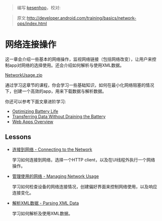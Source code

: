 > 编写:[kesenhoo](https://github.com/kesenhoo)，校对:

> 原文:<http://developer.android.com/training/basics/network-ops/index.html>

# 网络连接操作

这一章会介绍一些基本的网络操作，监视网络链接（包括网络改变），让用户来控制app对网络的选择使用。还会介绍如何解析与使用XML数据。

[NetworkUsage.zip](http://developer.android.com/shareables/training/NetworkUsage.zip)

通过学习这章节的课程，你会学习一些基础知识，如何在最小化网络阻塞的情况下，创建一个高效的app，用来下载数据与解析数据。

你还可以参考下面文章进阶学习:

* [Optimizing Battery Life](performance/monitoring-device-state/index.html)
* [Transferring Data Without Draining the Battery](/efficient-downloads/index.html)
* [Web Apps Overview](http://developer.android.com/guide/webapps/index.html)

## Lessons

* [连接到网络 - Connecting to the Network](connecting.html)

  学习如何连接到网络，选择一个HTTP client，以及在UI线程外执行一个网络操作。


* [管理使用的网络 - Managing Network Usage](managing.html)
  
  学习如何检查设备的网络连接情况，创建偏好界面来控制网络使用，以及响应连接变化。


* [解析XML数据 - Parsing XML Data](xml.html)

  学习如何解析及使用XML数据。
